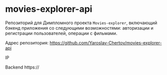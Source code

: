 # movies-explorer-api

Репозиторий для Димпломного проекта `Movies-explorer`, включающий бэкенд приложения со следующими возможностями: авторизации и регистрации пользователей, операции с фильмами.

Адрес репозитория: https://github.com/Yaroslav-Chertov/movies-explorer-api

IP

Backend https://
